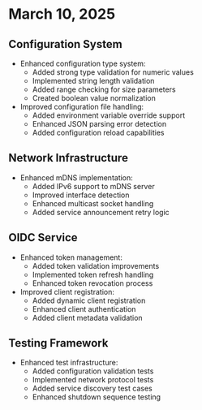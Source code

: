 # March 10, 2025

## Configuration System

- Enhanced configuration type system:
  - Added strong type validation for numeric values
  - Implemented string length validation
  - Added range checking for size parameters
  - Created boolean value normalization
- Improved configuration file handling:
  - Added environment variable override support
  - Enhanced JSON parsing error detection
  - Added configuration reload capabilities

## Network Infrastructure

- Enhanced mDNS implementation:
  - Added IPv6 support to mDNS server
  - Improved interface detection
  - Enhanced multicast socket handling
  - Added service announcement retry logic

## OIDC Service

- Enhanced token management:
  - Added token validation improvements
  - Implemented token refresh handling
  - Enhanced token revocation process
- Improved client registration:
  - Added dynamic client registration
  - Enhanced client authentication
  - Added client metadata validation

## Testing Framework

- Enhanced test infrastructure:
  - Added configuration validation tests
  - Implemented network protocol tests
  - Added service discovery test cases
  - Enhanced shutdown sequence testing
